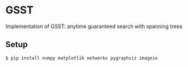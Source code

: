 # GSST

Implementation of GSST: anytime guaranteed search with spanning trees

## Setup

```sh
$ pip install numpy matplotlib networkx pygraphviz imageio
```

